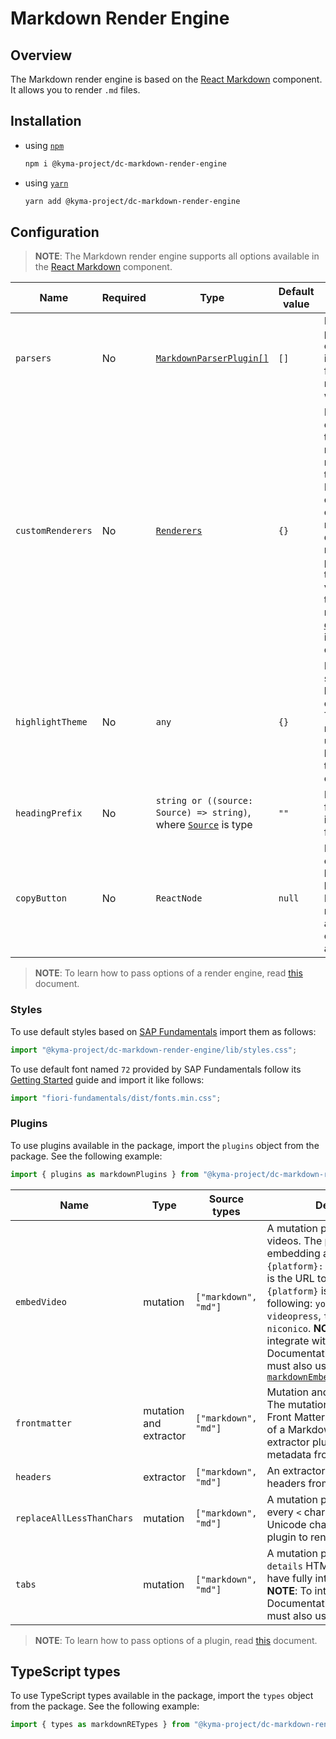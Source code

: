 # Markdown Render Engine

## Overview

The Markdown render engine is based on the [React Markdown](https://github.com/rexxars/react-markdown) component. It allows you to render `.md` files.

## Installation

- using [`npm`](https://www.npmjs.com/)

  ```bash
  npm i @kyma-project/dc-markdown-render-engine
  ```

- using [`yarn`](https://yarnpkg.com/en/)

  ```bash
  yarn add @kyma-project/dc-markdown-render-engine
  ```

## Configuration

> **NOTE**: The Markdown render engine supports all options available in the [React Markdown](https://github.com/rexxars/react-markdown#options) component.

| Name              | Required | Type                                                                                                                    | Default value | Description                                                                                                                                                                                                                                                                          |
| ----------------- | -------- | ----------------------------------------------------------------------------------------------------------------------- | ------------- | ------------------------------------------------------------------------------------------------------------------------------------------------------------------------------------------------------------------------------------------------------------------------------------ |
| `parsers`         | No       | [`MarkdownParserPlugin[]`](./src/types.ts#L24)                                                                          | `[]`          | Defines custom parsers for custom content in Markdown files. Go [here](https://github.com/aknuds1/html-to-react#with-custom-processing-instructions) to read more about write parsers.                                                                                               |
| `customRenderers` | No       | [`Renderers`](./src/types.ts)                                                                                           | `{}`          | Defines an object in which the keys represent the node type, and the value is a React component. The object is merged with the default renderers. The props passed to the component vary based on the type of node. See the [default](./src/renderers) implementations of renderers. |
| `highlightTheme`  | No       | `any`                                                                                                                   | `{}`          | Defines custom styles for highlighting code blocks. The Markdown render engine uses [`PrismJS`](https://github.com/PrismJS/prism) to highlight. See the [style](https://github.com/PrismJS/prism-themes/tree/master/themes) examples.                                                |
| `headingPrefix`   | No       | `string or ((source: Source) => string)`, where [`Source`](../documentation-component/src/interfaces/Source.ts) is type | `""`          | Defines a prefix for any heading in a Markdown file.                                                                                                                                                                                                                                 |
| `copyButton`      | No       | `ReactNode`                                                                                                             | `null`        | Defines a custom copy button in code blocks. The Markdown render engine accepts only code blocks as a value to copy.                                                                                                                                                                 |

> **NOTE**: To learn how to pass options of a render engine, read [this](../../docs/props/render-engines.md#pass-global-options) document.

### Styles

To use default styles based on [SAP Fundamentals](https://sap.github.io/fundamental/) import them as follows:

```js
import "@kyma-project/dc-markdown-render-engine/lib/styles.css";
```

To use default font named `72` provided by SAP Fundamentals follow its [Getting Started](https://sap.github.io/fundamental/getting-started.html) guide and import it like follows:

```js
import "fiori-fundamentals/dist/fonts.min.css";
```

### Plugins

To use plugins available in the package, import the `plugins` object from the package. See the following example:

```js
import { plugins as markdownPlugins } from "@kyma-project/dc-markdown-render-engine";
```

| Name                      | Type                   | Source types         | Description                                                                                                                                                                                                                                                                                                                                                                                                          |
| ------------------------- | ---------------------- | -------------------- | -------------------------------------------------------------------------------------------------------------------------------------------------------------------------------------------------------------------------------------------------------------------------------------------------------------------------------------------------------------------------------------------------------------------- |
| `embedVideo`              | mutation               | `["markdown", "md"]` | A mutation plugin to extract videos. The pattern for embedding a video is: `{platform}: {url}`, where `{url}` is the URL to the video, and `{platform}` is one of the following: `youtube`, `vimeo`, `videopress`, `twitch`, `twitchlive`, `niconico`. **NOTE**: To fully integrate with the Documentation component you must also use [`markdownEmbedVideoParserPlugin`](./src/plugins/embedVideo/parserPlugin.tsx) |
| `frontmatter`             | mutation and extractor | `["markdown", "md"]` | Mutation and extractor plugins. The mutation plugin removes Front Matter from the beginning of a Markdown file. The extractor plugin extracts file metadata from a Markdown file.                                                                                                                                                                                                                                    |
| `headers`                 | extractor              | `["markdown", "md"]` | An extractor plugin to extract headers from a Markdown file.                                                                                                                                                                                                                                                                                                                                                         |
| `replaceAllLessThanChars` | mutation               | `["markdown", "md"]` | A mutation plugin to replace every `<` char to an appropriate Unicode character. Used the plugin to render chars properly.                                                                                                                                                                                                                                                                                           |
| `tabs`                    | mutation               | `["markdown", "md"]` | A mutation plugin to extract the `details` HTML tag in order to have fully interactive tabs. **NOTE**: To integrate fully with the Documentation component you must also use [`tabsParserPlugin`](./src/plugins/tabs/parserPlugin.tsx).                                                                                                                                                                              |

> **NOTE**: To learn how to pass options of a plugin, read [this](../../docs/props/plugins.md#pass-global-options) document.

## TypeScript types

To use TypeScript types available in the package, import the `types` object from the package. See the following example:

```js
import { types as markdownRETypes } from "@kyma-project/dc-markdown-render-engine";
```
